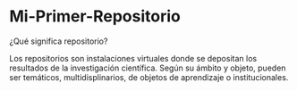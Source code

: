 # Mi-Primer-Repositorio

¿Qué significa repositorio?

Los repositorios son instalaciones virtuales donde se depositan los resultados de la investigación científica. Según su ámbito y objeto, pueden ser temáticos, multidisplinarios, de objetos de aprendizaje o institucionales.
